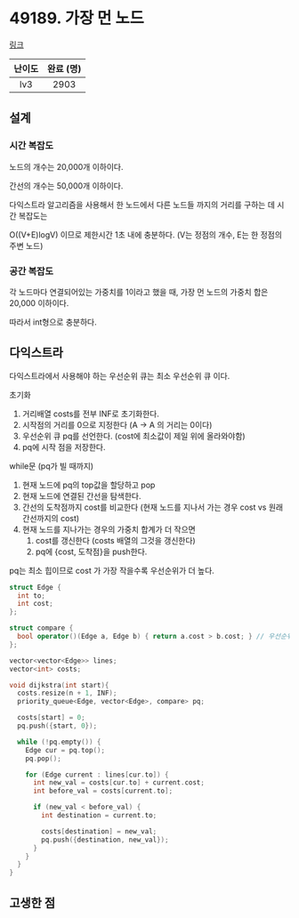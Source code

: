 # 49189. 가장 먼 노드

[링크](https://programmers.co.kr/learn/courses/30/lessons/49189)

| 난이도 | 완료 (명) |
| :----: | :-------: |
|  lv3   |   2903    |

## 설계

### 시간 복잡도

노드의 개수는 20,000개 이하이다.

간선의 개수는 50,000개 이하이다.

다익스트라 알고리즘을 사용해서 한 노드에서 다른 노드들 까지의 거리를 구하는 데 시간 복잡도는

O((V+E)logV) 이므로 제한시간 1초 내에 충분하다. (V는 정점의 개수, E는 한 정점의 주변 노드)

### 공간 복잡도

각 노드마다 연결되어있는 가중치를 1이라고 했을 때, 가장 먼 노드의 가중치 합은 20,000 이하이다.

따라서 int형으로 충분하다.

## 다익스트라

다익스트라에서 사용해야 하는 우선순위 큐는 최소 우선순위 큐 이다.

초기화

1. 거리배열 costs를 전부 INF로 초기화한다.
2. 시작점의 거리를 0으로 지정한다 (A -> A 의 거리는 0이다)
3. 우선순위 큐 pq를 선언한다. (cost에 최소값이 제일 위에 올라와야함)
4. pq에 시작 점을 저장한다.

while문 (pq가 빌 때까지)

1. 현재 노드에 pq의 top값을 할당하고 pop
2. 현재 노드에 연결된 간선을 탐색한다.
3. 간선의 도착점까지 cost를 비교한다 (현재 노드를 지나서 가는 경우 cost vs 원래 간선까지의 cost)
4. 현재 노드를 지나가는 경우의 가중치 합계가 더 작으면
   1. cost를 갱신한다 (costs 배열의 그것을 갱신한다)
   2. pq에 {cost, 도착점}을 push한다.

pq는 최소 힙이므로 cost 가 가장 작을수록 우선순위가 더 높다.

```cpp
struct Edge {
  int to;
  int cost;
};

struct compare {
  bool operator()(Edge a, Edge b) { return a.cost > b.cost; } // 우선순위 큐 최상단이 최소값이 되도록
};

vector<vector<Edge>> lines;
vector<int> costs;

void dijkstra(int start){
  costs.resize(n + 1, INF);
  priority_queue<Edge, vector<Edge>, compare> pq;

  costs[start] = 0;
  pq.push({start, 0});

  while (!pq.empty()) {
    Edge cur = pq.top();
    pq.pop();

    for (Edge current : lines[cur.to]) {
      int new_val = costs[cur.to] + current.cost;
      int before_val = costs[current.to];

      if (new_val < before_val) {
        int destination = current.to;

        costs[destination] = new_val;
        pq.push({destination, new_val});
      }
    }
  }
}
```

## 고생한 점
